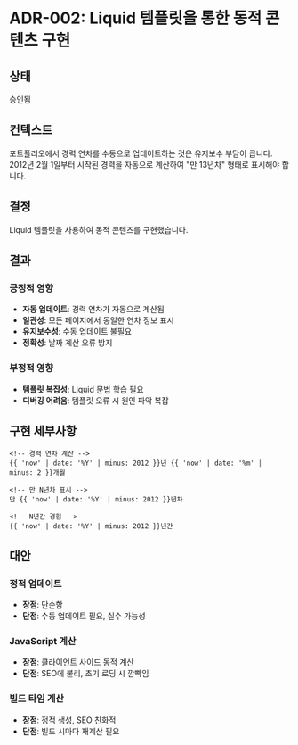 # ADR-002: Liquid 템플릿을 통한 동적 콘텐츠 구현

## 상태
승인됨

## 컨텍스트
포트폴리오에서 경력 연차를 수동으로 업데이트하는 것은 유지보수 부담이 큽니다. 2012년 2월 1일부터 시작된 경력을 자동으로 계산하여 "만 13년차" 형태로 표시해야 합니다.

## 결정
Liquid 템플릿을 사용하여 동적 콘텐츠를 구현했습니다.

## 결과

### 긍정적 영향
- **자동 업데이트**: 경력 연차가 자동으로 계산됨
- **일관성**: 모든 페이지에서 동일한 연차 정보 표시
- **유지보수성**: 수동 업데이트 불필요
- **정확성**: 날짜 계산 오류 방지

### 부정적 영향
- **템플릿 복잡성**: Liquid 문법 학습 필요
- **디버깅 어려움**: 템플릿 오류 시 원인 파악 복잡

## 구현 세부사항

```liquid
<!-- 경력 연차 계산 -->
{{ 'now' | date: '%Y' | minus: 2012 }}년 {{ 'now' | date: '%m' | minus: 2 }}개월

<!-- 만 N년차 표시 -->
만 {{ 'now' | date: '%Y' | minus: 2012 }}년차

<!-- N년간 경험 -->
{{ 'now' | date: '%Y' | minus: 2012 }}년간
```

## 대안

### 정적 업데이트
- **장점**: 단순함
- **단점**: 수동 업데이트 필요, 실수 가능성

### JavaScript 계산
- **장점**: 클라이언트 사이드 동적 계산
- **단점**: SEO에 불리, 초기 로딩 시 깜빡임

### 빌드 타임 계산
- **장점**: 정적 생성, SEO 친화적
- **단점**: 빌드 시마다 재계산 필요
